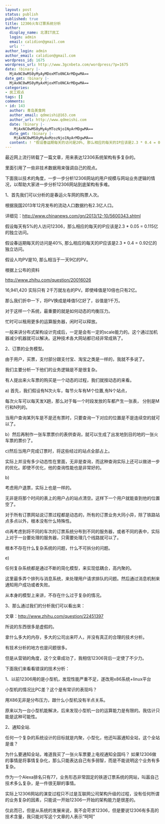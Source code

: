 ```yaml
---
layout: post
status: publish
published: true
title: 12306火车订票系统分析
author:
  display_name: 北漂IT民工
  login: admin
  email: calidion@gmail.com
  url: ''
author_login: admin
author_email: calidion@gmail.com
wordpress_id: 1675
wordpress_url: http://www.3gcnbeta.com/wordpress/?p=1675
date: !binary |-
  MjAxNC0wMS0yMyAyMDoxMTo0NCArMDgwMA==
date_gmt: !binary |-
  MjAxNC0wMS0yMyAxMjoxMTo0NCArMDgwMA==
categories:
- 民工观点
tags: []
comments:
- id: 143
  author: 青岛美食网
  author_email: qdmeishi@163.com
  author_url: http://www.qdmeishi.com
  date: !binary |-
    MjAxNC0wMS0yMyAyMTozNjo1NyArMDgwMA==
  date_gmt: !binary |-
    MjAxNC0wMS0yMyAxMzozNjo1NyArMDgwMA==
  content: ! "假设春运期每天的访问是20%, 那么相应的每天的IP应该是2.3 * 0.4 = 0.92亿的独立访问。\r\n\r\n作者的数学是统计局领导教的？？"
---
```


最近网上流行转载了一篇文章，用来表达12306系统架构有多复杂的。

里面引用了一些非技术数据用来强调自己的观点。

下面我以技术的角度，一步一步分析12306网站的用户规模与网站业务逻辑的情况，以帮助大家进一步分析12306网站到底架构有多难。

1、首先我们可以分析的是春运火车网的购票人次。

根据我国2013年12月发布的流动人口数据约有2.3亿人口。

详细见：http://www.chinanews.com/gn/2013/12-10/5600343.shtml

假设每天有5%的人访问12306，那么相应的每天的IP应该是2.3 * 0.05 = 0.115亿的独立访问。

假设春运期每天的访问是40%, 那么相应的每天的IP应该是2.3 * 0.4 = 0.92亿的独立访问。

假设人均PV是10, 那么相当于一天9亿的PV。

根据上公布的资料

http://www.zhihu.com/question/20016026

16,941,420 实际只有 2千万就左右的PV。即使峰值是10倍也只有2亿。

那么我们折中一下，将PV换成是峰值5亿好了，谷值是1千万。

对于这样一个系统，最重要的就是如何动态的均衡压力。

忙时可以租用更多的运算服务器，闲时可以释放。

一般来讲分布式架构设计完成后，一定是会有一定的scale能力的。这个通过加机器减少机器就可以解决。这种技术各大网站都已经非常成熟了。

2、订票的业务模型。

 由于用户，买票，支付部分跟支付宝、淘宝之类是一样的，我就不多说了。

我们主要分析一下他们的业务逻辑是不是很复杂。

有人提出来火车票的购买是一个动态的过程，我们就按动态的来看。

a) 首先，我们假设有N次火车，每节火车有M个位置,有N个站点，

每次火车可以每天发X趟，那么对于每一个时段发放的车都产生一张表， 分别是M行和N列的。

当用户查询某列车是不是还有票时，只要查询一下对应的位置是不是连续空的就可以了。

b）然后再制作一张车票票价的表供查询，就可以生成了出发地到目的地的一张火车票的票价了。

c)然后当用户完成订票时，将这些经过的站点全部占上。

实际上并没有多少动态性在里面，无非是查询，而这种查询实际上还可以做进一步的优化。即使不优化，他的查询性能也是非常好的。

b)

考虑用户退票，实际上也是一样的。

无非是将那个时间的表上的用户占的站点清空。这样下一个用户就能查到他的位置空了。

对于所有订票网站说订票过程都是动态的，所有的订票业务大同小异，除了铁路站点多点以外，根本没有什么特殊性。

d)再考虑到将不同的车次的订票系统分布到不同的服务器，或者不同的表中，实际上对于一台要处理的服务器，只需要处理几个线路就可以了。

根本不存在什么复杂系统的问题，什么不可拆分的问题。

e)

任何复杂系统都是通过不断的简化模型，来实现低耦合，高内聚的。

这里最多弄个排列与消息系统，来处理用户请求排队的问题。然后通过消息机制来通知用户成功或者失败。

从本身的模型上来讲，不存在什么过于复杂的情况。

3、那么通过我们的分析我们可以看出来：

文章：http://www.zhihu.com/question/22451397

所说的东西很多是虚假的。

拿什么多大的内存，多大的公司出来吓人，并没有真正的合理的技术分析。

有技术分析的地方也是问题很多。

但是从营销的角度，这个文章成功了，我相信12306背后一定使了不少力。

下面我们来看看错误的技术分析：

1、以前12306用的是小型机，发现性能严重不足，遂改用x86系统+linux平台

小型机的情况比PC差？这个是有常识的表现吗？

用X86无非是分布压力，跟什么小型机没有半点关系。

原来以为一台小型机能解决，后来发现小型机一台的运算能力是有限的。我估计只能是这种可能性。

2、通知全站.

任何一个复杂的系统设计的目标就是内聚，小型化，他还叫嚣通知全站，这个全站是谁？

为什么要通知全站，难道我买了一张火车票要上电视通知全国吗？ 如果12306做的事情是将事情复杂化，那么只能表达自己有多弱智，而是不能说明这个业务有多复杂。

作为一个Alexa排名只有77，业务形态非常固定的铁道订票系统的网站，叫嚣自己技术多么复杂，是一件很无聊的事情。

实际上12306网站的演变过程只不过是互联网公司架构升级的过程，没有任何所谓的业务复杂的因素，只能说一开始12306一开始的架构能力是很差的。

仅此而已，但是从系统的发展来说，我不会苛求12306，但是要说12306有多高的技术含量，我只能对写这个文章的人表示&ldquo;呵呵&rdquo;